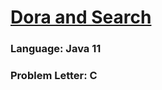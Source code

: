 # [Dora and Search](https://codeforces.com/contest/1793/problem/C)

### Language: Java 11

### Problem Letter: C
